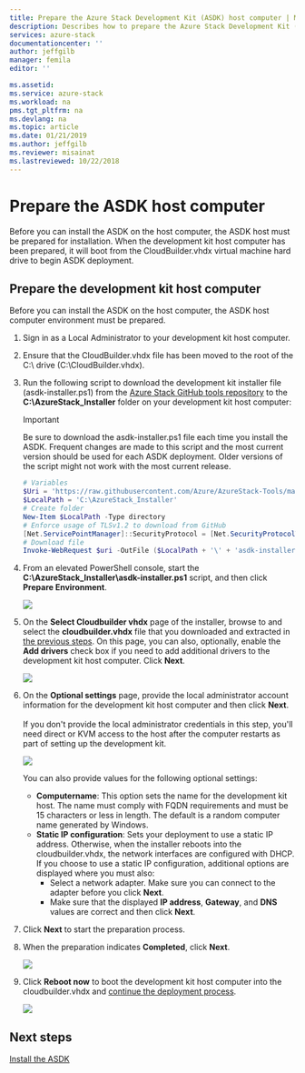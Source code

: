 ```yaml
---
title: Prepare the Azure Stack Development Kit (ASDK) host computer | Microsoft Docs
description: Describes how to prepare the Azure Stack Development Kit (ASDK) host computer for ASDK installation.
services: azure-stack
documentationcenter: ''
author: jeffgilb
manager: femila
editor: ''

ms.assetid: 
ms.service: azure-stack
ms.workload: na
pms.tgt_pltfrm: na
ms.devlang: na
ms.topic: article
ms.date: 01/21/2019
ms.author: jeffgilb
ms.reviewer: misainat
ms.lastreviewed: 10/22/2018
---
```


# Prepare the ASDK host computer
Before you can install the ASDK on the host computer, the ASDK host must be prepared for installation. When the development kit host computer has been prepared, it will boot from the CloudBuilder.vhdx virtual machine hard drive to begin ASDK deployment.

## Prepare the development kit host computer
Before you can install the ASDK on the host computer, the ASDK host computer environment must be prepared.
1. Sign in as a Local Administrator to your development kit host computer.
2. Ensure that the CloudBuilder.vhdx file has been moved to the root of the C:\ drive (C:\CloudBuilder.vhdx).
3. Run the following script to download the development kit installer file (asdk-installer.ps1) from the [Azure Stack GitHub tools repository](https://github.com/Azure/AzureStack-Tools) to the **C:\AzureStack_Installer** folder on your development kit host computer:

   > [!IMPORTANT]
   > Be sure to download the asdk-installer.ps1 file each time you install the ASDK. Frequent changes are made to this script and the most current version should be used for each ASDK deployment. Older versions of the script might not work with the most current release.

   ```powershell
   # Variables
   $Uri = 'https://raw.githubusercontent.com/Azure/AzureStack-Tools/master/Deployment/asdk-installer.ps1'
   $LocalPath = 'C:\AzureStack_Installer'
   # Create folder
   New-Item $LocalPath -Type directory
   # Enforce usage of TLSv1.2 to download from GitHub
   [Net.ServicePointManager]::SecurityProtocol = [Net.SecurityProtocolType]::Tls12
   # Download file
   Invoke-WebRequest $uri -OutFile ($LocalPath + '\' + 'asdk-installer.ps1')
   ```

4. From an elevated PowerShell console, start the **C:\AzureStack_Installer\asdk-installer.ps1** script, and then click **Prepare Environment**.

    ![](media/asdk-prepare-host/1.PNG) 

5. On the **Select Cloudbuilder vhdx** page of the installer, browse to and select the **cloudbuilder.vhdx** file that you downloaded and extracted in [the previous steps](asdk-download.md). On this page, you can also, optionally, enable the **Add drivers** check box if you need to add additional drivers to the development kit host computer. Click **Next**.  

    ![](media/asdk-prepare-host/2.PNG)

6. On the **Optional settings** page, provide the local administrator account information for the development kit host computer and then click **Next**.<br><br>If you don't provide the local administrator credentials in this step, you'll need direct or KVM access to the host after the computer restarts as part of setting up the development kit.

   ![](media/asdk-prepare-host/3.PNG)

    You can also provide values for the following optional settings:
    - **Computername**: This option sets the name for the development kit host. The name must comply with FQDN requirements and must be 15 characters or less in length. The default is a random computer name generated by Windows.
    - **Static IP configuration**: Sets your deployment to use a static IP address. Otherwise, when the installer reboots into the cloudbuilder.vhdx, the network interfaces are configured with DHCP. If you choose to use a static IP configuration, additional options are displayed where you must also:
      - Select a network adapter. Make sure you can connect to the adapter before you click **Next**.
      - Make sure that the displayed **IP address**, **Gateway**, and **DNS** values are correct and then click **Next**.
13. Click **Next** to start the preparation process.
14. When the preparation indicates **Completed**, click **Next**.

    ![](media/asdk-prepare-host/4.PNG)

15. Click **Reboot now** to boot the development kit host computer into the cloudbuilder.vhdx and [continue the deployment process](asdk-install.md).

    ![](media/asdk-prepare-host/5.PNG)


## Next steps
[Install the ASDK](asdk-install.md)
